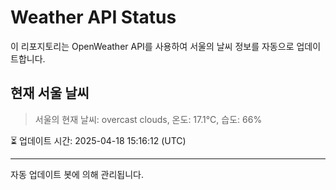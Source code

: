 
# Weather API Status

이 리포지토리는 OpenWeather API를 사용하여 서울의 날씨 정보를 자동으로 업데이트합니다.

## 현재 서울 날씨
> 서울의 현재 날씨: overcast clouds, 온도: 17.1°C, 습도: 66%

⏳ 업데이트 시간: 2025-04-18 15:16:12 (UTC)

---
자동 업데이트 봇에 의해 관리됩니다.
